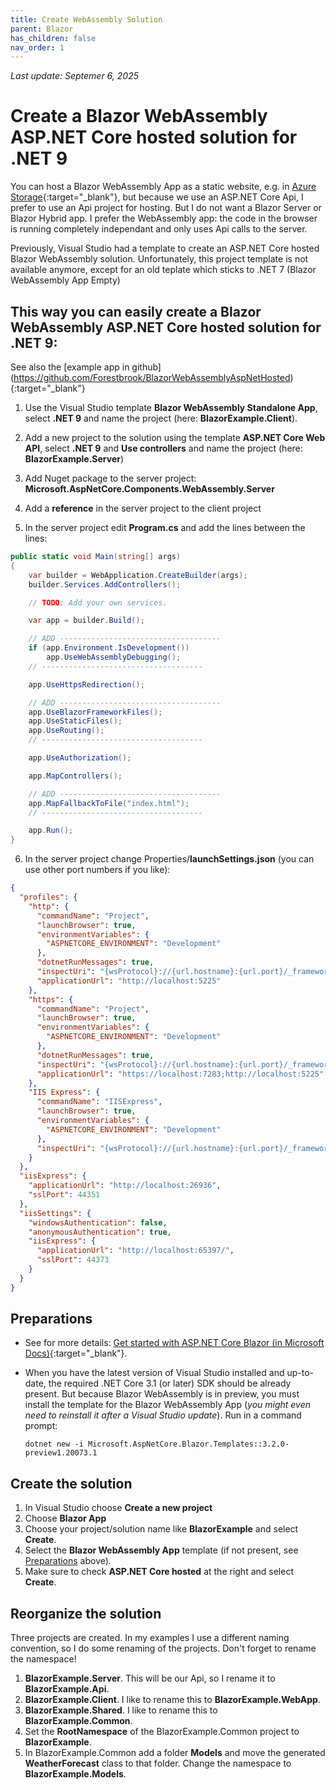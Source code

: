 ```yaml
---
title: Create WebAssembly Solution
parent: Blazor
has_children: false
nav_order: 1
---
```


_Last update: Septemer 6, 2025_

# Create a Blazor WebAssembly ASP.NET Core hosted solution for .NET 9

You can host a Blazor WebAssembly App as a static website, e.g. in [Azure Storage](https://docs.microsoft.com/en-us/azure/storage/blobs/storage-blob-static-website){:target="_blank"}, but because we use an ASP.NET Core Api, I prefer to use an Api project for hosting. But I do not want a Blazor Server or Blazor Hybrid app. I prefer the WebAssembly app: the code in the browser is running completely independant and only uses Api calls to the server.

Previously, Visual Studio had a template to create an ASP.NET Core hosted Blazor WebAssembly solution.
Unfortunately, this project template is not available anymore, except for an old teplate which sticks to .NET 7 (Blazor WebAssembly App Empty)

## This way you can easily create a Blazor WebAssembly ASP.NET Core hosted solution for .NET 9:

See also the [example app in github] (https://github.com/Forestbrook/BlazorWebAssemblyAspNetHosted){:target="_blank"}

1. Use the Visual Studio template **Blazor WebAssembly Standalone App**, select **.NET 9** and name the project (here: **BlazorExample.Client**).
2. Add a new project to the solution using the template **ASP.NET Core Web API**, select **.NET 9** and **Use controllers** and name the project (here: **BlazorExample.Server**)
3. Add Nuget package to the server project: **Microsoft.AspNetCore.Components.WebAssembly.Server**
4. Add a **reference** in the server project to the client project

5. In the server project edit **Program.cs** and add the lines between the lines:
```cs
public static void Main(string[] args)
{
    var builder = WebApplication.CreateBuilder(args);
    builder.Services.AddControllers();

    // TODO: Add your own services.

    var app = builder.Build();

    // ADD ------------------------------------
    if (app.Environment.IsDevelopment())
        app.UseWebAssemblyDebugging();
    // ------------------------------------

    app.UseHttpsRedirection();

    // ADD ------------------------------------
    app.UseBlazorFrameworkFiles();
    app.UseStaticFiles();
    app.UseRouting();
    // ------------------------------------

    app.UseAuthorization();

    app.MapControllers();

    // ADD ------------------------------------
    app.MapFallbackToFile("index.html");
    // ------------------------------------

    app.Run();
}
```

6. In the server project change Properties/**launchSettings.json** (you can use other port numbers if you like):

```json
{
  "profiles": {
    "http": {
      "commandName": "Project",
      "launchBrowser": true,
      "environmentVariables": {
        "ASPNETCORE_ENVIRONMENT": "Development"
      },
      "dotnetRunMessages": true,
      "inspectUri": "{wsProtocol}://{url.hostname}:{url.port}/_framework/debug/ws-proxy?browser={browserInspectUri}",
      "applicationUrl": "http://localhost:5225"
    },
    "https": {
      "commandName": "Project",
      "launchBrowser": true,
      "environmentVariables": {
        "ASPNETCORE_ENVIRONMENT": "Development"
      },
      "dotnetRunMessages": true,
      "inspectUri": "{wsProtocol}://{url.hostname}:{url.port}/_framework/debug/ws-proxy?browser={browserInspectUri}",
      "applicationUrl": "https://localhost:7283;http://localhost:5225"
    },
    "IIS Express": {
      "commandName": "IISExpress",
      "launchBrowser": true,
      "environmentVariables": {
        "ASPNETCORE_ENVIRONMENT": "Development"
      },
      "inspectUri": "{wsProtocol}://{url.hostname}:{url.port}/_framework/debug/ws-proxy?browser={browserInspectUri}"
    }
  },
  "iisExpress": {
    "applicationUrl": "http://localhost:26936",
    "sslPort": 44351
  },
  "iisSettings": {
    "windowsAuthentication": false,
    "anonymousAuthentication": true,
    "iisExpress": {
      "applicationUrl": "http://localhost:65397/",
      "sslPort": 44373
    }
  }
}
```




## Preparations

* See for more details: [Get started with ASP.NET Core Blazor (in Microsoft Docs)](https://docs.microsoft.com/en-us/aspnet/core/blazor/get-started){:target="_blank"}.

* When you have the latest version of Visual Studio installed and up-to-date, the required .NET Core 3.1 (or later) SDK should be already present. But because Blazor WebAssembly is in preview, you must install the template for the Blazor WebAssembly App (_you might even need to reinstall it after a Visual Studio update_). Run in a command prompt:

   ```
   dotnet new -i Microsoft.AspNetCore.Blazor.Templates::3.2.0-preview1.20073.1
   ```

## Create the solution

1. In Visual Studio choose **Create a new project**
1. Choose **Blazor App**
1. Choose your project/solution name like **BlazorExample** and select **Create**.
1. Select the **Blazor WebAssembly App** template (if not present, see [Preparations](#Preparations) above).
1. Make sure to check **ASP.NET Core hosted** at the right and select **Create**.

## Reorganize the solution

Three projects are created. In my examples I use a different naming convention, so I do some renaming of the projects. Don't forget to rename the namespace!

1. **BlazorExample.Server**. This will be our Api, so I rename it to **BlazorExample.Api**.
1. **BlazorExample.Client**. I like to rename this to **BlazorExample.WebApp**.
1. **BlazorExample.Shared**. I like to rename this to **BlazorExample.Common**.
1. Set the **RootNamespace** of the BlazorExample.Common project to **BlazorExample**.
1. In BlazorExample.Common add a folder **Models** and move the generated **WeatherForecast** class to that folder. Change the namespace to **BlazorExample.Models**.


